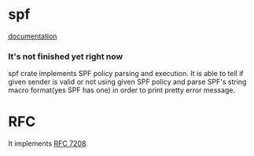 # spf

[documentation](https://docs.rs/spf)

### It's not finished yet right now

spf crate implements SPF policy parsing and execution.
It is able to tell if given sender is valid or not using given SPF policy
and parse SPF's string macro format(yes SPF has one) in order to print pretty error message.

# RFC
It implements [RFC 7208](https://tools.ietf.org/html/rfc7208).